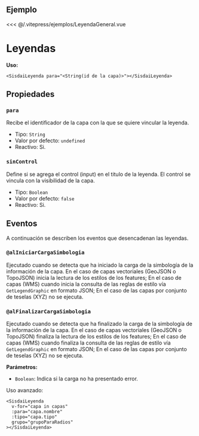 <script setup>
import LeyendaGeneral from "./../.vitepress/ejemplos/LeyendaGeneral.vue";
</script>

## Ejemplo

<LeyendaGeneral />

<<< @/.vitepress/ejemplos/LeyendaGeneral.vue

# Leyendas

**Uso:**

```vue
<SisdaiLeyenda para="<String(id de la capa)>"></SisdaiLeyenda>
```

## Propiedades

### `para`

Recibe el identificador de la capa con la que se quiere vincular la leyenda.

- Tipo: `String`
- Valor por defecto: `undefined`
- Reactivo: Si.

### `sinControl`

Define si se agrega el control (input) en el titulo de la leyenda. El control se
vincula con la visibilidad de la capa.

- Tipo: `Boolean`
- Valor por defecto: `false`
- Reactivo: Si.

## Eventos

A continuación se describen los eventos que desencadenan las leyendas.

### `@alIniciarCargaSimbologia`

Ejecutado cuando se detecta que ha iniciado la carga de la simbología de la
información de la capa. En el caso de capas vectoriales (GeoJSON o TopoJSON)
inicia la lectura de los estilos de los features; En el caso de capas (WMS)
cuando inicia la consulta de las reglas de estilo vía `GetLegendGraphic` en
formato JSON; En el caso de las capas por conjunto de teselas (XYZ) no se
ejecuta.

### `@alFinalizarCargaSimbologia`

Ejecutado cuando se detecta que ha finalizado la carga de la simbología de la
información de la capa. En el caso de capas vectoriales (GeoJSON o TopoJSON)
finaliza la lectura de los estilos de los features; En el caso de capas (WMS)
cuando finaliza la consulta de las reglas de estilo vía `GetLegendGraphic` en
formato JSON; En el caso de las capas por conjunto de teselas (XYZ) no se
ejecuta.

**Parámetros:**

- `Boolean`: Indica si la carga no ha presentado error.

Uso avanzado:

```vue
<SisdaiLeyenda
  v-for="capa in capas"
  :para="capa.nombre"
  :tipo="capa.tipo"
  grupo="grupoParaRadios"
></SisdaiLeyenda>
```
